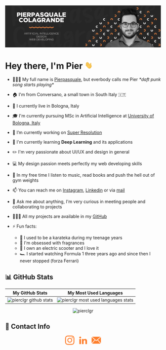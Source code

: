 [![Description banner](https://raw.githubusercontent.com/pierclgr/pierclgr/main/images/banner_dark.png)](https://www.pierpasqualecolagrande.com)

# **Hey there, I'm Pier** <img src="https://raw.githubusercontent.com/pierclgr/pierclgr/main/images/wave.gif" alt="waving_gif" width="25px">

- 🙋🏻‍♂️ My full name is [Pierpasquale](https://www.pierpasqualecolagrande.com/#about), but everbody calls me Pier _\*daft punk song starts playing\*_ 

- 🏠 I'm from Conversano, a small town in South Italy 🇮🇹

- 📍 I currently live in Bologna, Italy

- 🎓 I'm currently pursuing MSc in Artificial Intelligence at [University of Bologna, Italy](https://corsi.unibo.it/2cycle/artificial-intelligence/index.html)

- 🔭 I’m currently working on [Super Resolution](https://www.github.com/pierclgr/SuperResolution)

- 🌱 I'm currently learning **Deep Learning** and its applications

- ✏️ I'm very passionate about UI/UX and design in general

- 💻 My design passion meets perfectly my web developing skills

- 📖 In my free time I listen to music, read books and push the hell out of gym weights

- 📫 You can reach me on [Instagram](https://www.instagram.com/pierclgr), [Linkedin](https://www.linkedin.com/in/pierclgr/) or via [mail](mailto:pierpasquale.colagrande@gmail.com)

- 💬 Ask me about anything, I'm very curious in meeting people and collaborating to projects

- 👨🏻‍💻 All my projects are available in my [GitHub](https://github.com/pierclgr?tab=repositories)

- ⚡ Fun facts:
  - 🥋 I used to be a karateka during my teenage years
  - 👔 I'm obsessed with fragrances
  - 🛴 I own an electric scooter and I love it
  -  🏎 I started watching Formula 1 three years ago and since then I never stopped (forza Ferrari)
  

## 📊 **GitHub Stats**

| My GitHub Stats | My Most Used Languages |
|------------|------------|
|<img src="https://github-readme-stats.vercel.app/api?username=pierclgr&show_icons=true&count_private=true&title_color=ef8543&text_color=fefcfb&bg_color=262626&hide_border=1&locale=en&icon_color=ef8543" alt="pierclgr github stats"/>|<img src="https://github-readme-stats.vercel.app/api/top-langs/?username=pierclgr&&title_color=ef8543&text_color=fefcfb&bg_color=262626&hide_border=1&locale=en&icon_color=ef8543&layout=compact" alt="pierclgr most used languages stats">|


<p align="center">
<img src="https://komarev.com/ghpvc/?username=pierclgr&label=Profile views&color=ef8543&style=flat" alt="pierclgr" />
</p>

## 💬 **Contact Info**
<p align="center">
<a href="https://www.instagram.com/pierclgr/" target="blank"><img align="center" src="https://raw.githubusercontent.com/pierclgr/Personal-Website/master/icons/social-icons/instagram-logo-orange.svg" alt="pierclgr" height="30px" width="30px"/></a>
&nbsp;&nbsp;
<a href="https://www.linkedin.com/in/pierclgr/" target="blank"><img align="center" src="https://raw.githubusercontent.com/pierclgr/Personal-Website/master/icons/social-icons/linkedin-logo-orange.svg" alt="pierclgr" height="25px" width="25px"/></a>
&nbsp;&nbsp;
<a href="mailto:pierpasquale.colagrande@gmail.com" target="blank"><img align="center" src="https://raw.githubusercontent.com/pierclgr/Personal-Website/master/icons/social-icons/mail-orange.svg" alt="pierclgr" height="30px" width="30px"/></a>
</p>

<!--
**pierclgr/pierclgr** is a ✨ _special_ ✨ repository because its `README.md` (this file) appears on your GitHub profile.

Here are some ideas to get you started:

- 🔭 I’m currently working on ...
- 🌱 I’m currently learning ...
- 👯 I’m looking to collaborate on ...
- 🤔 I’m looking for help with ...
- 💬 Ask me about ...
- 📫 How to reach me: ...
- 😄 Pronouns: ...
- ⚡ Fun fact: ...
-->

